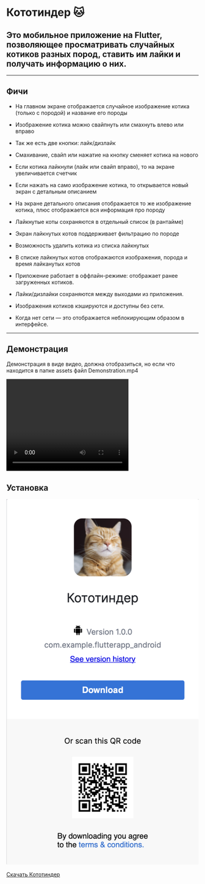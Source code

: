 # Кототиндер 🐱

## Это мобильное приложение на Flutter, позволяющее просматривать случайных котиков разных пород, ставить им лайки и получать информацию о них.

---

## Фичи

- На главном экране отображается случайное изображение котика (только с породой) и название его породы

- Изображение котика можно свайпнуть или смахнуть влево или вправо

- Так же есть две кнопки: лайк/дизлайк

- Смахивание, свайп или нажатие на кнопку сменяет котика на нового

- Если котика лайкнули (лайк или свайп вправо), то на экране увеличивается счетчик

- Если нажать на само изображение котика, то открывается новый экран с детальным описанием

- На экране детального описания отображается то же изображение котика, плюс отображается вся информация про породу

- Лайкнутые коты сохраняются в отдельный список (в рантайме)

- Экран лайкнутых котов поддерживает фильтрацию по породе

- Возможность удалить котика из списка лайкнутых

- В списке лайкнутых котов отображаются изображения, порода и время лайканутых котов

- Приложение работает в оффлайн-режиме: отображает ранее загруженных котиков.

- Лайки/дизлайки сохраняются между выходами из приложения.

- Изображения котиков кэшируются и доступны без сети.

- Когда нет сети — это отображается неблокирующим образом в интерфейсе.

---

## Демонстрация

Демонстрация в виде видео, должна отобразиться, но если что находится в папке assets файл Demonstration.mp4

<video width="320" height="240" controls>
  <source src="assets/Demonstration.MP4" type="video/mp4">
</video>

## Установка

![](assets/download.png)

[Скачать Кототиндер](https://mobile.eu-central-1.saucelabs.com/join/bq6zeg)
